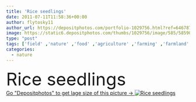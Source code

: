 ```yaml
---
title: 'Rice seedlings'
date: 2011-07-11T11:58:36+00:00
author: flytosky11
author_url: https://depositphotos.com/portfolio-1029756.html?ref=64678756
image: https://static6.depositphotos.com/thumbs/1029756/image/585/5859005/api_thumb_450.jpg?forcejpeg=true
type: "post"
tags: ['field' ,'nature' ,'food' ,'agriculture' ,'farming' ,'farmland' ,'cultivated' ,'rice' ,'paddy' ,'seedlings' ,'ricefield' ]
categories: 
  - nature
---
```

<div aling="center">
            <font size="60"> Rice seedlings</font>   
</div>
<div>
    <a href='https://static6.depositphotos.com/thumbs/1029756/image/585/5859005/api_thumb_450.jpg?forcejpeg=true?ref=64678756' target=_blank > Go "Depositphotos" to get lage size of this picture ->
        <img href='https://static6.depositphotos.com/thumbs/1029756/image/585/5859005/api_thumb_450.jpg?forcejpeg=true?ref=64678756' src='https://static6.depositphotos.com/1029756/585/i/950/depositphotos_5859005-stock-photo-rice-seedlings.jpg?forcejpeg=true' alt='Rice seedlings' >
    </a>
</div>
